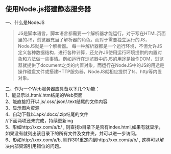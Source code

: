 ## 使用Node.js搭建静态服务器
一、什么是NodeJS
>JS是脚本语言，脚本语言都需要一个解析器才能运行。对于写在HTML页面里的JS，浏览器充当了解析器的角色。而对于需要独立运行的JS，NodeJS就是一个解析器。
每一种解析器都是一个运行环境，不但允许JS定义各种数据结构，进行各种计算，还允许JS使用运行环境提供的内置对象和方法做一些事情。例如运行在浏览器中的JS的用途是操作DOM，浏览器就提供了document之类的内置对象。而运行在NodeJS中的JS的用途是操作磁盘文件或搭建HTTP服务器，NodeJS就相应提供了fs、http等内置对象。

二、作为一个Web服务器应具备以下几个功能：<br>
1、能显示以.html/.htm结尾的Web页面 <br>
2、能直接打开以.js/.css/.json/.text结尾的文件内容 <br>
3、显示图片资源 <br>
4、自动下载以.apk/.docx/.zip结尾的文件 <br>
//下面两项还未完成，持续更新ing <br>
5、形如http://xxx.com/a/b/ , 则查找b目录下是否有index.html,如果有就显示，如果没有就列出该目录下的所有文件及文件夹，并可以进一步访问。<br>
6、形如http://xxx.com/a/b,  则作301重定向到http://xxx.com/a/b/ , 这样可以解决内部资源引用错位的问题。<br>
